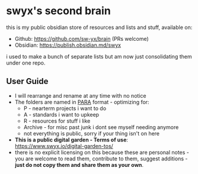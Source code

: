 # swyx's second brain

this is my public obsidian store of resources and lists and stuff, available on:

- Github: https://github.com/sw-yx/brain (PRs welcome)
- Obsidian: https://publish.obsidian.md/swyx

i used to make a bunch of separate lists but am now just consolidating them under one repo.

## User Guide

- I will rearrange and rename at any time with no notice
- The folders are named in [PARA](https://fortelabs.co/blog/para/) format - optimizing for:
	- P - nearterm projects i want to do
	- A - standards i want to upkeep
	- R - resources for stuff i like
	- Archive - for misc past junk i dont see myself needing anymore
	- not everything is public, sorry if your thing isn't on here
- **This is a public digital garden - Terms of use**: https://www.swyx.io/digital-garden-tos/
- there is no explicit licensing on this because these are personal notes - you are welcome to read them, contribute to them, suggest additions - **just do not copy them and share them as your own**.